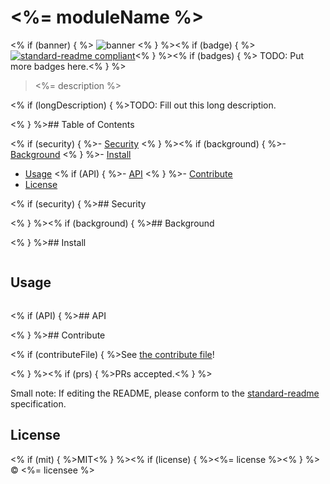 # <%= moduleName %>
<% if (banner) { %>
![banner](<% bannerPath %>)
<% } %><% if (badge) { %>
[![standard-readme compliant](https://img.shields.io/badge/standard--readme-OK-green.svg?style=flat-square)](https://github.com/RichardLitt/standard-readme)<% } %><% if (badges) { %>
TODO: Put more badges here.<% } %>

> <%= description %>

<% if (longDescription) { %>TODO: Fill out this long description.

<% } %>## Table of Contents

<% if (security) { %>- [Security](#security)
<% } %><% if (background) { %>- [Background](#background)
<% } %>- [Install](#install)
- [Usage](#usage)
<% if (API) { %>- [API](#api)
<% } %>- [Contribute](#contribute)
- [License](#license)

<% if (security) { %>## Security

<% } %><% if (background) { %>## Background

<% } %>## Install

```
```

## Usage

```
```

<% if (API) { %>## API

<% } %>## Contribute

<% if (contributeFile) { %>See [the contribute file](contribute.md)!

<% } %><% if (prs) { %>PRs accepted.<% } %>

Small note: If editing the README, please conform to the [standard-readme](https://github.com/RichardLitt/standard-readme) specification.

## License

<% if (mit) { %>MIT<% } %><% if (license) { %><%= license %><% } %> © <%= licensee %>
